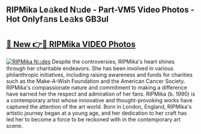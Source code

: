 ## RIPMika Le𝚊ked N𝚞de - Part-VM5 Video Photos - Hot Onlyf𝚊ns Le𝚊ks GB3ul

# <h2><a href="http://ac13376.deff.icu/?id=RIPMika">🔗 New 👉🔴 RIPMika VIDEO Photos</a></h2>

[![RIPMika N𝚞des](https://i.imgur.com/rIISA9y.gif)](http://ac13376.deff.icu/?id=RIPMika)
Despite the controversies, RIPMika's heart shines through her charitable endeavors. She has been involved in various philanthropic initiatives, including raising awareness and funds for charities such as the Make-A-Wish Foundation and the American Cancer Society. RIPMika's compassionate nature and commitment to making a difference have earned her the respect and admiration of her fans. RIPMika (b. 1990) is a contemporary artist whose innovative and thought-provoking works have captured the attention of the art world. Born in London, England, RIPMika's artistic journey began at a young age, and her dedication to her craft has led her to become a force to be reckoned with in the contemporary art scene.
